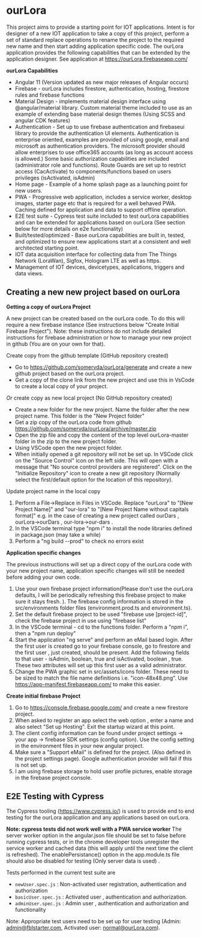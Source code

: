 # ourLora

This project aims to provide a starting point for IOT applications. Intent is for designer of a new IOT application to take a copy of this project, perform a set of standard replace operations to rename the project to the required new name and then start adding application specific code. The ourLora application provides the following capabilities that can be extended by the application designer. See application at https://ourLora.firebaseapp.com/

**ourLora Capabilities**

- Angular 11 (Version updated as new major releases of Angular occurs)
- Firebase - ourLora includes firestore, authentication, hosting, firestore rules and firebase functions
- Material Design - implements material design interface using @angular/material library. Custom material theme included to use as an example of extending base material design themes (Using SCSS and angular CDK features)
- Authentication - Set up to use firebase authentication and firebaseui library to provide the authentication UI elements. Authentication is enterprise oriented, examples are provided of using google, email and microsoft as authentication providers. The microsoft provider should allow enterprises to use office365 accounts (as long as account access is allowed.) Some basic authorization capabilities are included (administrator role and functions). Route Guards are set up to restrict access (CacActivate) to components/functions based on users privileges (isActivated, isAdmin)
- Home page - Example of a home splash page as a launching point for new users.
- PWA - Progressive web application, includes a service worker, desktop images, starter page etc that is required for a well behaved PWA. Caching defined for application and data to support offline operation.
- E2E test suite - Cypress test suite included to test ourLora capabilities and can be extended for applications based on ourLora (See section below for more details on e2e functionality)
- Built/tested/optimized - Base ourLora capabilities are built in, tested, and optimized to ensure new applications start at a consistent and well architected starting point.
- IOT data acquisition interface for collecting data from The Things Network (LoraWan), Sigfox, Hologram LTE as well as https.
- Management of IOT devices, devicetypes, applications, triggers and data views.

## Creating a new new project based on ourLora

**Getting a copy of ourLora Project**

A new project can be created based on the ourLora code. To do this will require a new firebase instance (See instructions below "Create Initial Firebase Project"). Note: these instructions do not include detailed instructions for firebase administration or how to manage your new project in github (You are on your own for that).

Create copy from the github template (GitHub repository created)

- Go to https://github.com/somervda/ourLora/generate and create a new github project based on the ourLora project.
- Get a copy of the clone link from the new project and use this in VsCode to create a local copy of your project.

_Or_ create copy as new local project (No GitHub repository created)

- Create a new folder for the new project. Name the folder after the new project name. This folder is the "New Project folder"
- Get a zip copy of the ourLora code from github https://github.com/somervda/ourLora/archive/master.zip
- Open the zip file and copy the content of the top level ourLora-master folder in the zip to the new project folder.
- Using VSCode open the new project folder.
- When initially opened a git repository will not be set up. In VSCode click on the "Source Control" icon on the left side. This will open with a message that "No source control providers are registered". Click on the "Initialize Repository" icon to create a new git repository (Normally select the first/default option for the location of this repository).

Update project name in the local copy

1. Perform a File->Replace in Files in VSCode. Replace "ourLora" to "[New Project Name]" and "our-lora" to "[New Project Name without capitals format]" e.g. in the case of creating a new project called ourDars , ourLora->ourDars , our-lora->our-dars .
2. In the VSCode terminal type "npm i" to install the node libraries defined in package.json (may take a while)
3. Perform a "ng build --prod" to check no errors exist

**Application specific changes**

The previous instructions will set up a direct copy of the ourLora code with your new project name, application specific changes will still be needed before adding your own code.

1. Use your own firebase project information(Please don't use the ourLora defaults, I will be periodically refreshing this firebase project to make sure it stays fresh. ). The firebase config information is stored in the src/environments folder files (environment.prod.ts and environment.ts).
2. Set the default firebase project to be used "firebase use [project-id]", check the firebase project in use using "firebase list"
3. In the VSCode terminal - cd to the functions folder. Perform a "npm i", then a "npm run deploy"
4. Start the application "ng serve" and perform an eMail based login. After the first user is created go to your firebase console, go to firestore and the first user , just created, should be present. Add the following fields to that user - isAdmin, boolean, true and isActivated, boolean , true. These two attributes will set up this first user as a valid administrator.
5. Change the PWA graphic set in src/assets/icons folder. These need to be sized to match the file name definitions i.e. "icon-48x48.png". Use https://app-manifest.firebaseapp.com/ to make this easier.

**Create initial firebase Project**

1. Go to https://console.firebase.google.com/ and create a new firestore project.
2. When asked to register an app select the web option , enter a name and also select "Set up Hosting". Exit the startup wizard at this point.
3. The client config information can be found under project settings -> your app -> firebase SDK settings (config option). Use the config setting in the environment files in your new angular project.
4. Make sure a "Support eMail" is defined for the project. (Also defined in the project settings page). Google authentication provider will fail if this is not set up.
5. I am using firebase storage to hold user profile pictures, enable storage in the firebase project console.

## E2E Testing with Cypress

The Cypress tooling (https://www.cypress.io/) is used to provide end to end testing for the ourLora application and any applications based on ourLora.

**Note: cypress tests did not work well with a PWA service worker**
The server worker option in the angular.json file should be set to false before running cypress tests, or in the chrome developer tools unregister the service worker and cached data (this will apply until the next time the client is refreshed). The enablePersistance() option in the app.module.ts file should also be disabled for testing (Only server data is used) .

Tests performed in the current test suite are

- `newUser.spec.js` : Non-activated user registration, authentication and authorization
- `basicUser.spec.js` : Activated user , authentication and authorization.
- `adminUser.spec.js` : Admin user , authentication and authorization and functionality

Note: Appropriate test users need to be set up for user testing (Admin: admin@fblstarter.com, Activated user: normal@ourLora.com).
